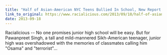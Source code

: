 ```yaml
---
title: "Half of Asian-American NYC Teens Bullied In School, New Report Finds"
link_to_original: https://www.racialicious.com/2013/09/18/half-of-asian-american-nyc-teens-bullied-in-school-new-report-finds/)  
date: 2013-09-18
---
```

  
Racialicious -- No one promises junior high school will be easy. But for Pawanpreet Singh, a tall and mild-mannered Sikh-American teenager, junior high was overshadowed with the memories of classmates calling him "Osama" and "terrorist"...  


